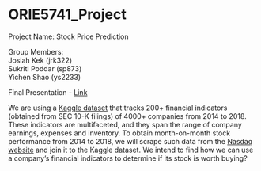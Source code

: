 # ORIE5741_Project
  
Project Name: Stock Price Prediction  
  
Group Members:  
Josiah Kek (jrk322)     
Sukriti Poddar (sp873)  
Yichen Shao (ys2233)  

Final Presentation - [Link](https://youtu.be/hS8OZvPKLBk)

We are using a [Kaggle dataset](https://www.kaggle.com/cnic92/200-financial-indicators-of-us-stocks-20142018) that tracks 200+ financial indicators (obtained from SEC 10-K filings) of 4000+ companies from 2014 to 2018. These indicators are multifaceted, and they span the range of company earnings, expenses and inventory. To obtain month-on-month stock performance from 2014 to 2018, we will scrape such data from the [Nasdaq website](https://www.nasdaq.com/market-activity/stocks) and join it to the Kaggle dataset.
We intend to find how we can use a company’s financial indicators to determine if its stock is worth buying?
